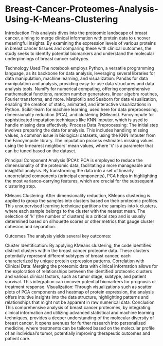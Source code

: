 # Breast-Cancer-Proteomes-Analysis-Using-K-Means-Clustering
Introduction
This analysis dives into the proteomic landscape of breast cancer, aiming to merge clinical information with protein data to uncover meaningful insights. By examining the expression levels of various proteins in breast cancer tissues and comparing these with clinical outcomes, the study seeks to identify potential biomarkers and understand the molecular underpinnings of breast cancer subtypes.

Technology Used
The notebook employs Python, a versatile programming language, as its backbone for data analysis, leveraging several libraries for data manipulation, machine learning, and visualization:
Pandas for data manipulation and analysis, providing easy-to-use data structures and data analysis tools.
NumPy for numerical computing, offering comprehensive mathematical functions, random number generators, linear algebra routines, Fourier transforms, and more.
Matplotlib and Seaborn for data visualization, enabling the creation of static, animated, and interactive visualizations in Python.
Scikit-learn for machine learning, used here for data preprocessing, dimensionality reduction (PCA), and clustering (KMeans).
Fancyimpute for sophisticated imputation techniques like KNN Imputer, which is used to handle missing data effectively.
Process
Data Preprocessing: The initial step involves preparing the data for analysis. This includes handling missing values, a common issue in biological datasets, using the KNN Imputer from the Fancyimpute library. The imputation process estimates missing values using the k-nearest neighbors' mean values, where 'k' is a parameter that can be tuned based on the dataset.

Principal Component Analysis (PCA): PCA is employed to reduce the dimensionality of the proteomic data, facilitating a more manageable and insightful analysis. By transforming the data into a set of linearly uncorrelated components (principal components), PCA helps in highlighting the most variance-carrying features, which are crucial for the subsequent clustering step.

KMeans Clustering: After dimensionality reduction, KMeans clustering is applied to group the samples into clusters based on their proteomic profiles. This unsupervised learning technique partitions the samples into k clusters, where each sample belongs to the cluster with the nearest mean. The selection of 'k' (the number of clusters) is a critical step and is usually determined based on silhouette scores or other metrics that gauge cluster cohesion and separation.

Outcomes
The analysis yields several key outcomes:

Cluster Identification: By applying KMeans clustering, the code identifies distinct clusters within the breast cancer proteome data. These clusters potentially represent different subtypes of breast cancer, each characterized by unique protein expression patterns.
Correlation with Clinical Data: Merging the proteomic data with clinical information allows for the exploration of relationships between the identified proteomic clusters and various clinical factors, such as tumor stage, subtype, and patient survival. This integration can uncover potential biomarkers for prognosis or treatment response.
Visualization: Through visualizations such as scatter plots of PCA components and heatmap of protein expression, the analysis offers intuitive insights into the data structure, highlighting patterns and relationships that might not be apparent in raw numerical data.
Conclusion
This comprehensive analysis of breast cancer proteomes, by integrating clinical information and utilizing advanced statistical and machine learning techniques, provides a deeper understanding of the molecular diversity of breast cancer. It opens avenues for further research into personalized medicine, where treatments can be tailored based on the molecular profile of an individual's tumor, potentially improving therapeutic outcomes and patient care.
